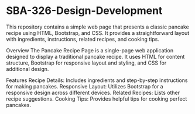 # SBA-326-Design-Development

This repository contains a simple web page that presents a classic pancake recipe using HTML, Bootstrap, and CSS. It provides a straightforward layout with ingredients, instructions, related recipes, and cooking tips.

Overview
The Pancake Recipe Page is a single-page web application designed to display a traditional pancake recipe. It uses HTML for content structure, Bootstrap for responsive layout and styling, and CSS for additional design.

Features
Recipe Details: Includes ingredients and step-by-step instructions for making pancakes.
Responsive Layout: Utilizes Bootstrap for a responsive design across different devices.
Related Recipes: Lists other recipe suggestions.
Cooking Tips: Provides helpful tips for cooking perfect pancakes.
